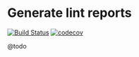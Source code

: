 
# Generate lint reports

[![Build Status](https://travis-ci.org/Cheppers/lint-report.svg?branch=master)](https://travis-ci.org/Cheppers/lint-report)
[![codecov](https://codecov.io/gh/Cheppers/lint-report/branch/master/graph/badge.svg)](https://codecov.io/gh/Cheppers/lint-report)

@todo
